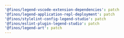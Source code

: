 ```yaml
---
'@finos/legend-vscode-extension-dependencies': patch
'@finos/legend-application-repl-deployment': patch
'@finos/stylelint-config-legend-studio': patch
'@finos/eslint-plugin-legend-studio': patch
'@finos/legend-art': patch
---
```

